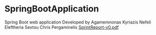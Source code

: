 # SpringBootApplication
Spring Boot web application Developed by Agamemnonas Kyriazis Nefeli Eleftheria Sextou Chris Pergaminelis
[SprintReport-v0.pdf](https://github.com/AgamemnonasKyriazis/SpringBootApplication/files/8856249/SprintReport-v0.pdf)
